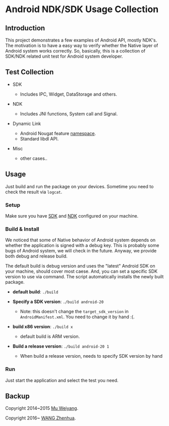 # Android NDK/SDK Usage Collection

## Introduction

This project demonstrates a few examples of Android API, mostly NDK's.
The motivation is to have a easy way to verify whether the Native layer of Android system works correctly.
So, basically, this is a collection of SDK/NDK related unit test for Android system developer.


## Test Collection

* SDK
    * Includes IPC, Widget, DataStorage and others.

* NDK
    * Includes JNI functions, System call and Signal.

* Dynamic Link
    * Android Nougat feature [namespace].
    * Standard libdl API.

* Misc
    * other cases..


## Usage

Just build and run the package on your devices. Sometime you need to check the result via `logcat`.

### Setup

Make sure you have [SDK](https://developer.android.com/studio/index.html) and [NDK](https://developer.android.com/ndk/index.html) configured on your machine.


### Build & Install

We noticed that some of Native behavior of Android system depends on whether the application is signed with a debug key.
This is probably some bugs of Android system, we will check in the future. Anyway, we provide both debug and release build.

The default build is debug version and uses the "latest" Android SDK on your machine, should cover most caese. And, you can set a specific SDK version to use via command.
The script automatically installs the newly built package.

* **default build**: `./build`

* **Specify a SDK version**: `./build android-20`
    * Note: this doesn't change the `target_sdk_version` in `AndroidManifest.xml`. You need to change it by hand :(.

* **build x86 version**: `./build x`
    * default build is ARM version.

* **Build a release version**: `./build android-20 1`
    * When build a release version, needs to specify SDK version by hand


### Run

Just start the application and select the test you need.


## Backup

Copyright 2014~2015 [Mu Weiyang].

Copyright 2016~ [WANG Zhenhua].


[namespace]: https://android-developers.blogspot.com/2016/06/android-changes-for-ndk-developers.html
[Mu Weiyang]: https://github.com/young-mu
[WANG Zhenhua]: http://jackwish.net
